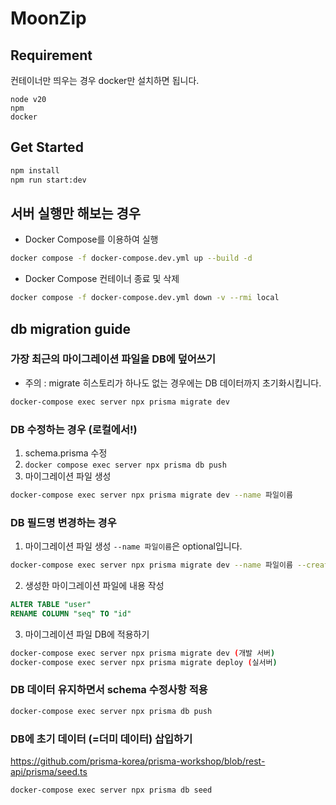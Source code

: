 # MoonZip

## Requirement
컨테이너만 띄우는 경우 docker만 설치하면 됩니다.
```
node v20
npm
docker
```

## Get Started
```bash
npm install
npm run start:dev
```

## 서버 실행만 해보는 경우
- Docker Compose를 이용하여 실행
```bash
docker compose -f docker-compose.dev.yml up --build -d
```
- Docker Compose 컨테이너 종료 및 삭제
```bash
docker compose -f docker-compose.dev.yml down -v --rmi local
```

## db migration guide
### 가장 최근의 마이그레이션 파일을 DB에 덮어쓰기
- 주의 : migrate 히스토리가 하나도 없는 경우에는 DB 데이터까지 초기화시킵니다.
```bash
docker-compose exec server npx prisma migrate dev
```

### DB 수정하는 경우 (로컬에서!)
1. schema.prisma 수정
2. `docker compose exec server npx prisma db push`
3. 마이그레이션 파일 생성
```bash
docker-compose exec server npx prisma migrate dev --name 파일이름
```

### DB 필드명 변경하는 경우
1. 마이그레이션 파일 생성
`--name 파일이름`은 optional입니다.
```bash
docker-compose exec server npx prisma migrate dev --name 파일이름 --create-only
```

2. 생성한 마이그레이션 파일에 내용 작성
```sql
ALTER TABLE "user"
RENAME COLUMN "seq" TO "id"
```

3. 마이그레이션 파일 DB에 적용하기
```bash
docker-compose exec server npx prisma migrate dev (개발 서버)
docker-compose exec server npx prisma migrate deploy (실서버)
```

### DB 데이터 유지하면서 schema 수정사항 적용
```bash
docker-compose exec server npx prisma db push
```

### DB에 초기 데이터 (=더미 데이터) 삽입하기
https://github.com/prisma-korea/prisma-workshop/blob/rest-api/prisma/seed.ts
```bash
docker-compose exec server npx prisma db seed
```
